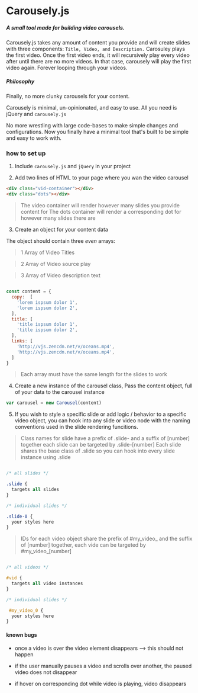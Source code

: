 # Carousely.js
##### A small tool made for building video carousels.

Carousely.js takes any amount of content you
provide and will create slides with three components: `Title, Video, and Description.` Carosuley plays the first video. Once the first video ends, it will recursively play every video after until there are no more videos. In that case, carousely will play the first video again. Forever looping through your videos.

##### Philosophy
Finally, no more clunky carousels for your content.

Carousely is minimal, un-opinionated, and easy to use.
All you need is jQuery and `carousely.js`

No more wrestling with large code-bases to make simple changes and configurations.
Now you finally have a minimal tool that's built to be simple and easy to work with.

### how to set up

1) Include `carousely.js` and `jQuery` in your project

2) Add two lines of HTML to your page where you wan the video carousel

```HTML
<div class="vid-container"></div>
<div class="dots"></div>
```

> The video container will render however many slides you provide content for
> The dots container will render a corresponding dot for however many slides there are

3) Create an object for your content data

The object should contain three _even_ arrays:

>1 Array of Video Titles

>2 Array of Video source play

>3 Array of Video description text

```javascript

const content = {
  copy:  [
    'lorem ispsum dolor 1',
    'lorem ispsum dolor 2',
  ],
  title: [
    'title ispsum dolor 1',
    'title ispsum dolor 2',
  ],
  links: [
    'http://vjs.zencdn.net/v/oceans.mp4',
    'http://vjs.zencdn.net/v/oceans.mp4',
  ]
}
```

> Each array must have the same length for the slides to work

4) Create a new instance of the carousel class, Pass the content object, full of your data to the carousel instance

```javascript
var carousel = new Carousel(content)

```

5) If you wish to style a specific slide or add logic / behavior to a specific
  video object, you can hook into any slide or video node with the naming
  conventions used in the slide rendering funcitions.

>  Class names for slide have a prefix of .slide- and a suffix of [number]
>  together each slide can be targeted by .slide-[number]
> Each slide shares the base class of .slide so you can hook into every slide instance using .slide

```css

/* all slides */

.slide {
  targets all slides
}

/* individual slides */

.slide-0 {
  your styles here
}

```

>  IDs for each video object share the prefix of #my_video_ and the suffix of [number]
>  together, each vide can be targeted by #my_video_[number]

```css

/* all videos */

#vid {
  targets all video instances
}

/* individual slides */

 #my_video_0 {
  your styles here
}

```

#### known bugs

- once a video is over the video element disappears --> this should not happen

- if the user manually pauses a video and scrolls over another, the
paused video does not disappear

- if hover on corresponding dot while video is playing, video disappears
